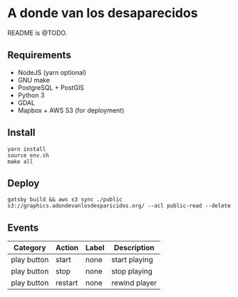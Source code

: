 # A donde van los desaparecidos

README is @TODO.

## Requirements

* NodeJS (yarn optional)
* GNU make
* PostgreSQL + PostGIS
* Python 3
* GDAL
* Mapbox + AWS S3 (for deployment)

## Install

```
yarn install
source env.sh
make all
```

## Deploy

```
gatsby build && aws s3 sync ./public s3://graphics.adondevanlosdesparicidos.org/ --acl public-read --delete
```

## Events

| Category     | Action      | Label | Description                    |
| ------------ | ----------- | ----- | ------------------------------ |
| play button  | start       | none  | start playing                  |
| play button  | stop        | none  | stop playing                   |
| play button  | restart     | none  | rewind player                  |
